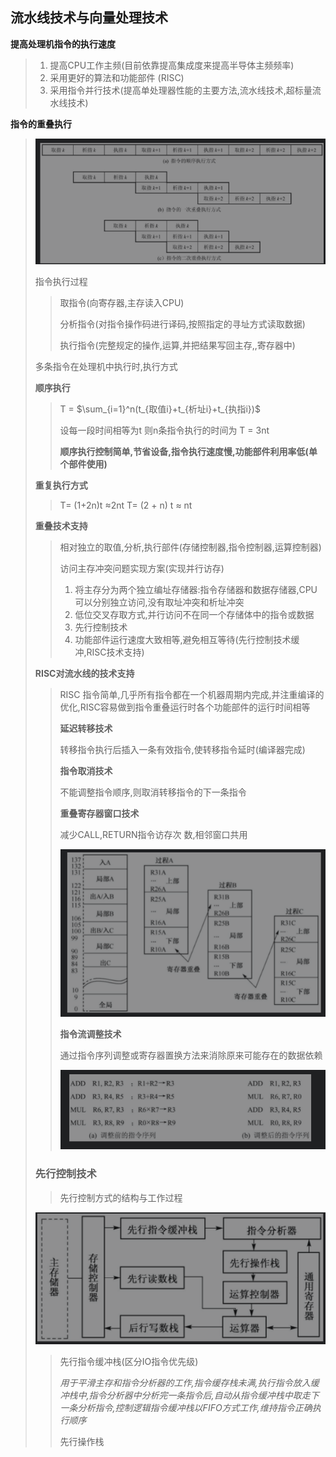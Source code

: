## 流水线技术与向量处理技术



__提高处理机指令的执行速度__

> 1. 提高CPU工作主频(目前依靠提高集成度来提高半导体主频频率)
> 2. 采用更好的算法和功能部件 (RISC)
> 3. 采用指令并行技术(提高单处理器性能的主要方法,流水线技术,超标量流水线技术)
>
> 

__指令的重叠执行__

> ![image-20210918103531244](image-20210918103531244.png)
>
> 
>
> 指令执行过程
>
> > 取指令(向寄存器,主存读入CPU)
> >
> > 分析指令(对指令操作码进行译码,按照指定的寻址方式读取数据)
> >
> > 执行指令(完整规定的操作,运算,并把结果写回主存,,寄存器中)
>
> 多条指令在处理机中执行时,执行方式
>
> __顺序执行__
>
> > T = $\sum_{i=1}^n(t_{取值i}+t_{析址i}+t_{执指i})$
> >
> > 设每一段时间相等为t 则n条指令执行的时间为 T = 3nt
> >
> > __顺序执行控制简单,节省设备,指令执行速度慢,功能部件利用率低(单个部件使用)__
>
> __重复执行方式__
>
> > T= (1+2n)t $\approx$2nt    T= (2 + n) t $\approx$ nt
>
> __重叠技术支持__
>
> > 相对独立的取值,分析,执行部件(存储控制器,指令控制器,运算控制器)
> >
> > 访问主存冲突问题实现方案(实现并行访存)
> >
> > 1. 将主存分为两个独立编址存储器:指令存储器和数据存储器,CPU可以分别独立访问,没有取址冲突和析址冲突
> > 2. 低位交叉存取方式,并行访问不在同一个存储体中的指令或数据
> > 3. 先行控制技术
> > 4. 功能部件运行速度大致相等,避免相互等待(先行控制技术缓冲,RISC技术支持)
>
> __RISC对流水线的技术支持__
>
> > RISC 指令简单,几乎所有指令都在一个机器周期内完成,并注重编译的优化,RISC容易做到指令重叠运行时各个功能部件的运行时间相等
> >
> > __延迟转移技术__
> >
> > 转移指令执行后插入一条有效指令,使转移指令延时(编译器完成)
> >
> > __指令取消技术__
> >
> > 不能调整指令顺序,则取消转移指令的下一条指令
> >
> > __重叠寄存器窗口技术__
> >
> > 减少CALL,RETURN指令访存次 数,相邻窗口共用
> >
> > ![image-20210918114033869](image-20210918114033869.png)
> >
> > __指令流调整技术__
> >
> > 通过指令序列调整或寄存器置换方法来消除原来可能存在的数据依赖
> >
> > ![image-20210918114437752](image-20210918114437752.png)
>
> ### 先行控制技术
>
> > 先行控制方式的结构与工作过程
>
> ![image-20210918114716304](image-20210918114716304.png)
>
> > 先行指令缓冲栈(区分IO指令优先级)
> >
> > _用于平滑主存和指令分析器的工作,指令缓存栈未满,执行指令放入缓冲栈中,指令分析器中分析完一条指令后,自动从指令缓冲栈中取走下一条分析指令,控制逻辑指令缓冲栈以FIFO方式工作,维持指令正确执行顺序_
> >
> > 先行操作栈
> >
> > 



